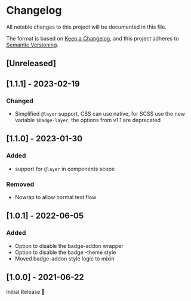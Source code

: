 # Changelog
All notable changes to this project will be documented in this file.

The format is based on [Keep a Changelog](https://keepachangelog.com/en/1.0.0/),
and this project adheres to [Semantic Versioning](https://semver.org/spec/v2.0.0.html).

## [Unreleased]

## [1.1.1] - 2023-02-19
### Changed
- Simplified `@layer` support,
  CSS can use native, for SCSS use the new variable `$badge-layer`,
  the options from v1.1 are deprecated

## [1.1.0] - 2023-01-30
### Added
- support for `@layer` in components scope

### Removed
- Nowrap to allow normal text flow

## [1.0.1] - 2022-06-05
### Added
- Option to disable the badge-addon wrapper
- Option to disable the badge -theme style
- Moved badge-addon style logic to mixin

## [1.0.0] - 2021-06-22
Initial Release 🎉
